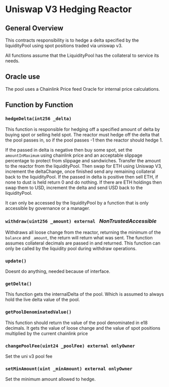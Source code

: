 # Uniswap V3 Hedging Reactor

## General Overview

This contracts responsibility is to hedge a delta specified by the liquidityPool using spot positions traded via uniswap v3.

All functions assume that the LiquidityPool has the collateral to service its needs. 

## Oracle use

The pool uses a Chainlink Price feed Oracle for internal price calculations.

## Function by Function

### ```hedgeDelta(int256 _delta)```

This function is responsible for hedging off a specified amount of delta by buying spot or selling held spot. The reactor must hedge off the delta that the pool passes in, so if the pool passes -1 then the reactor should hedge 1.

If the passed in delta is negative then buy some spot, set the ```amountInMaximum``` using chainlink price and an acceptable slippage percentage to protect from slippage and sandwiches. Transfer the amount to the reactor from the liquidityPool. Then swap for ETH using Uniswap V3, increment the deltaChange, once finished send any remaining collateral back to the liquidityPool.
If the passed in delta is positive then sell ETH, if none to dust is held return 0 and do nothing. If there are ETH holdings then swap them to USD, increment the delta and send USD back to the liquidityPool.

It can only be accessed by the liquidityPool by a function that is only accessible by governance or a manager.

### ```withdraw(uint256 _amount) external ``` ***NonTrustedAccessible***

Withdraws all loose change from the reactor, returning the minimum of the ```balance``` and ```_amount```, the return will return what was sent. The function assumes collateral decimals are passed in and returned. This function can only be called by the liquidity pool during withdraw operations. 

### ```update()```

Doesnt do anything, needed because of interface.

### ```getDelta()```

This function gets the internalDelta of the pool. Which is assumed to always hold the live delta value of the pool.

### ```getPoolDenominatedValue()```

This function should return the value of the pool denominated in e18 decimals. It gets the value of loose change and the value of spot positions multiplied by the current chainlink price

### ```changePoolFee(uint24 _poolFee) external onlyOwner```

Set the uni v3 pool fee

### ```setMinAmount(uint _minAmount) external onlyOwner```

Set the minimum amount allowed to hedge.

